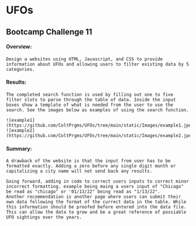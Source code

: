 # UFOs
## Bootcamp Challenge 11 

#### Overview:
    Design a websites using HTML, Javascript, and CSS to provide information about UFOs and allowing users to filter existing data by 5 categories. 

#### Results:
    The completed search function is used by filling out one to five filter slots to parse through the table of data. Inside the input boxes show a template of what is needed from the user to use the search. See the images below as examples of using the search function.

    ![example1](https://github.com/ColtPrgms/UFOs/tree/main/static/Images/example1.jpeg)
    ![example2](https://github.com/ColtPrgms/UFOs/tree/main/static/Images/example2.jpeg)

#### Summary:
    A drawback of the website is that the input from user has to be formatted exactly. Adding a zero before any single digit month or capitalizing a city name will not send back any results. 

    Going forward, adding in code to correct users inputs to correct minor incorrect formatting. example being maing a users input of "Chicago" be read as "chicago" or '01/13/22" being read as "1/13/22".
    Another recommendation is another page where users can submit their own data following the format of the currect data in the table. While this information should be proofed before entered into the data file. This can allow the data to grow and be a great reference of possiable UFO sightings over the years. 
